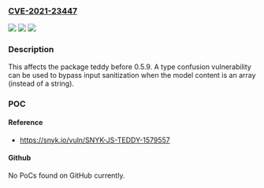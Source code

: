 ### [CVE-2021-23447](https://cve.mitre.org/cgi-bin/cvename.cgi?name=CVE-2021-23447)
![](https://img.shields.io/static/v1?label=Product&message=teddy&color=blue)
![](https://img.shields.io/static/v1?label=Version&message=%3C%200.5.9%20&color=brighgreen)
![](https://img.shields.io/static/v1?label=Vulnerability&message=Cross-site%20Scripting%20(XSS)&color=brighgreen)

### Description

This affects the package teddy before 0.5.9. A type confusion vulnerability can be used to bypass input sanitization when the model content is an array (instead of a string).

### POC

#### Reference
- https://snyk.io/vuln/SNYK-JS-TEDDY-1579557

#### Github
No PoCs found on GitHub currently.

